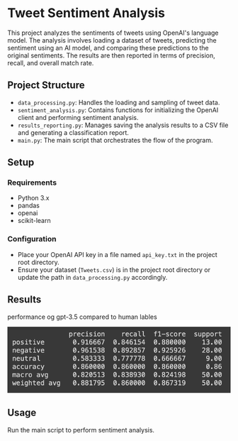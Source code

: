 # Tweet Sentiment Analysis

This project analyzes the sentiments of tweets using OpenAI's language model. The analysis involves loading a dataset of tweets, predicting the sentiment using an AI model, and comparing these predictions to the original sentiments. The results are then reported in terms of precision, recall, and overall match rate.

## Project Structure

- `data_processing.py`: Handles the loading and sampling of tweet data.
- `sentiment_analysis.py`: Contains functions for initializing the OpenAI client and performing sentiment analysis.
- `results_reporting.py`: Manages saving the analysis results to a CSV file and generating a classification report.
- `main.py`: The main script that orchestrates the flow of the program.

## Setup

### Requirements

- Python 3.x
- pandas
- openai
- scikit-learn


### Configuration

- Place your OpenAI API key in a file named `api_key.txt` in the project root directory.
- Ensure your dataset (`Tweets.csv`) is in the project root directory or update the path in `data_processing.py` accordingly.

## Results
performance og gpt-3.5 compared to human lables

![accuracy of model](results/sample_results_100.png)

## Usage

Run the main script to perform sentiment analysis.
